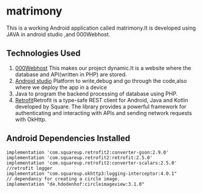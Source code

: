 # matrimony

This is a working Android application called matrimony.It is developed using JAVA in android studio ,and 000Webhost. 

## Technologies Used
1. [000Webhost](https://in.000webhost.com/) This makes our project dynamic.It is a website where the database and API(written in PHP) are stored.
2. [Android studio](https://developer.android.com/studio) Platform to write,debug and go through the code,also where we deploy the app in a device
3. Java to program the backend processing of database  using PHP.
4. [Retrofit](https://square.github.io/retrofit/)Retrofit is a type-safe REST client for Android, Java and Kotlin developed by Square. The library provides a powerful framework for authenticating and interacting with APIs and sending network requests with OkHttp.

## Android Dependencies Installed
```
implementation 'com.squareup.retrofit2:converter-gson:2.9.0'
implementation 'com.squareup.retrofit2:retrofit:2.5.0'
implementation 'com.squareup.retrofit2:converter-scalars:2.5.0'
//retrofit logger
implementation "com.squareup.okhttp3:logging-interceptor:4.0.1"
// dependancy for creating a circle image.
implementation "de.hdodenhof:circleimageview:3.1.0"



